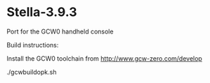 # Stella-3.9.3
Port for the GCW0 handheld console

Build instructions:

Install the GCW0 toolchain from http://www.gcw-zero.com/develop

./gcwbuildopk.sh
